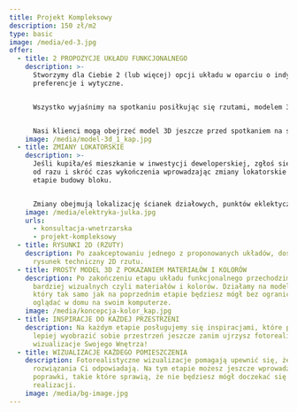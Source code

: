 ```yaml
---
title: Projekt Kompleksowy
description: 150 zł/m2
type: basic
image: /media/ed-3.jpg
offer:
  - title: 2 PROPOZYCJE UKŁADU FUNKCJONALNEGO
    description: >-
      Stworzymy dla Ciebie 2 (lub więcej) opcji układu w oparciu o indywidualne
      preferencje i wytyczne.


      Wszystko wyjaśnimy na spotkaniu posiłkując się rzutami, modelem 3D i inspiracjami.


      Nasi klienci mogą obejrzeć model 3D jeszcze przed spotkaniem na swoim komputerze w przeglądarce, nie instalując żadnego oprogramowania!
    image: /media/model-3d_1_kap.jpg
  - title: ZMIANY LOKATORSKIE
    description: >-
      Jeśli kupiła/eś mieszkanie w inwestycji deweloperskiej, zgłoś się do nas
      od razu i skróć czas wykończenia wprowadzając zmiany lokatorskie już na
      etapie budowy bloku.


      Zmiany obejmują lokalizację ścianek działowych, punktów eklektycznych i podłączeń wodno-kanalizacyjnych.
    image: /media/elektryka-julka.jpg
    urls:
      - konsultacja-wnetrzarska
      - projekt-kompleksowy
  - title: RYSUNKI 2D (RZUTY)
    description: Po zaakceptowaniu jednego z proponowanych układów, dostaniesz
      rysunek techniczny 2D rzutu.
  - title: PROSTY MODEL 3D Z POKAZANIEM MATERIAŁÓW I KOLORÓW
    description: Po zakończeniu etapu układu funkcjonalnego przechodzimy do kwestii
      bardziej wizualnych czyli materiałów i kolorów. Działamy na modelu 3D,
      który tak samo jak na poprzednim etapie będziesz mógł bez ograniczeń
      oglądać w domu na swoim komputerze.
    image: /media/koncepcja-kolor_kap.jpg
  - title: INSPIRACJE DO KAŻDEJ PRZESTRZENI
    description: Na każdym etapie posługujemy się inspiracjami, które pozwolą ci
      lepiej wyobrazić sobie przestrzeń jeszcze zanim ujrzysz fotorealistyczne
      wizualizacje Swojego Wnętrza!
  - title: WIZUALIZACJE KAŻDEGO POMIESZCZENIA
    description: Fotorealistyczne wizualizacje pomagają upewnić się, że wybrane
      rozwiązania Ci odpowiadają. Na tym etapie możesz jeszcze wprowadzić
      poprawki, takie które sprawią, że nie będziesz mógł doczekać się końca
      realizacji.
    image: /media/bg-image.jpg
---
```

